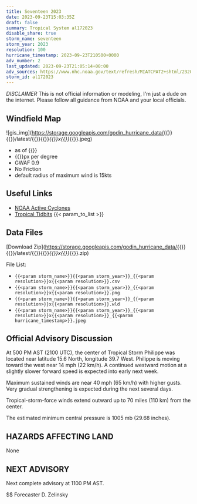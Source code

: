 ```yaml
---
title: Seventeen 2023
date: 2023-09-23T15:03:35Z
draft: false
summary: Tropical System al172023
disable_share: true
storm_name: seventeen
storm_year: 2023
resolution: 100
hurricane_timestamp: 2023-09-23T210500+0000
adv_number: 2
last_updated: 2023-09-23T21:05:14+00:00
adv_sources: https://www.nhc.noaa.gov/text/refresh/MIATCPAT2+shtml/232059.shtml;https://www.nhc.noaa.gov/refresh/graphics_at2+shtml/204354.shtml?cone
storm_id: al172023
---
```

*DISCLAIMER* This is not official information or modeling, I'm just a dude on the internet.  Please follow all guidance from NOAA and your local officials.

## Windfield Map
![gis_img](https://storage.googleapis.com/godin_hurricane_data/{{<param storm_name>}}{{<param storm_year>}}/latest/{{<param storm_name>}}{{<param storm_year>}}_{{<param resolution>}}x{{<param resolution>}}_{{<param hurricane_timestamp>}}.jpeg)

- as of {{<param last_updated>}}
- {{<param resolution>}}px per degree
- GWAF 0.9
- No Friction
- default radius of maximum wind is 15kts

## Useful Links
- [NOAA Active Cyclones](https://www.nhc.noaa.gov/)
- [Tropical Tidbits](https://www.tropicaltidbits.com/storminfo/)
{{< param_to_list >}}

## Data Files
[Download Zip](https://storage.googleapis.com/godin_hurricane_data/{{<param storm_name>}}{{<param storm_year>}}/latest/{{<param storm_name>}}{{<param storm_year>}}_{{<param resolution>}}x{{<param resolution>}}_{{<param hurricane_timestamp>}}.zip)

File List:
- `{{<param storm_name>}}{{<param storm_year>}}_{{<param resolution>}}x{{<param resolution>}}.csv`
- `{{<param storm_name>}}{{<param storm_year>}}_{{<param resolution>}}x{{<param resolution>}}.png`
- `{{<param storm_name>}}{{<param storm_year>}}_{{<param resolution>}}x{{<param resolution>}}.wld`
- `{{<param storm_name>}}{{<param storm_year>}}_{{<param resolution>}}x{{<param resolution>}}_{{<param hurricane_timestamp>}}.jpeg`


## Official Advisory Discussion
At 500 PM AST (2100 UTC), the center of Tropical Storm Philippe was
located near latitude 15.6 North, longitude 39.7 West. Philippe is
moving toward the west near 14 mph (22 km/h). A continued westward 
motion at a slightly slower forward speed is expected into early 
next week. 
 
Maximum sustained winds are near 40 mph (65 km/h) with higher gusts.
Very gradual strengthening is expected during the next several days.
 
Tropical-storm-force winds extend outward up to 70 miles (110 km)
from the center.
 
The estimated minimum central pressure is 1005 mb (29.68 inches).
 
 
HAZARDS AFFECTING LAND
----------------------
None
 
 
NEXT ADVISORY
-------------
Next complete advisory at 1100 PM AST.
 
$$
Forecaster D. Zelinsky